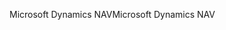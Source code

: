 <span data-ttu-id="3ff66-101">Microsoft Dynamics NAV</span><span class="sxs-lookup"><span data-stu-id="3ff66-101">Microsoft Dynamics NAV</span></span>